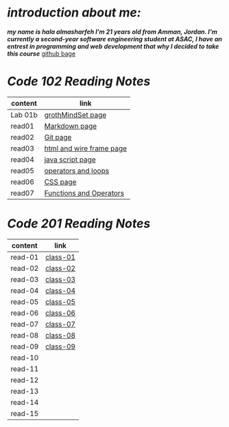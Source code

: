 
# *introduction about me:*
***my name is hala almasharfeh I'm 21 years old from Amman, Jordan.
I'm currently a second-year software engineering student at ASAC, I have an entrest in programming and web development that why I decided to take this course***
[github bage](https://github.com/hala277)

# *Code 102 Reading Notes*

content | link
------------ | -------------
Lab 01b| [grothMindSet page]( https://hala277.github.io/reading-notes/grothMindSet)
read01|[Markdown page](https://hala277.github.io/reading-notes/read01)
read02 | [Git page]( https://hala277.github.io/reading-notes/read02)
read03 | [html and wire frame page](https://hala277.github.io/reading-notes/read03)
read04 | [java script page](https://hala277.github.io/reading-notes/read04)
read05 | [operators and loops](https://hala277.github.io/reading-notes/read05)
read06 | [CSS page](https://hala277.github.io/reading-notes/read06)
read07 | [Functions and Operators](https://hala277.github.io/reading-notes/read07)


# *Code 201 Reading Notes*

content | link
------------ | -------------
read-01 |[class-01](https://hala277.github.io/reading-notes/class-01)
read-02 |[class-02](https://hala277.github.io/reading-notes/class-02)
read-03 |[class-03](https://hala277.github.io/reading-notes/class-03)
read-04 | [class-04](https://hala277.github.io/reading-notes/class-04)
read-05 | [class-05](https://hala277.github.io/reading-notes/class-05)
read-06 | [class-06](https://hala277.github.io/reading-notes/class-06)
read-07 | [class-07](https://hala277.github.io/reading-notes/class-07)
read-08 | [class-08](https://hala277.github.io/reading-notes/class-08)
read-09 | [class-09](https://hala277.github.io/reading-notes/class-09)
read-10 | 
read-11 | 
read-12 | 
read-13 | 
read-14 | 
read-15 | 



